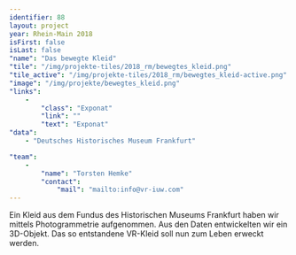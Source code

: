 ```yaml
---
identifier: 88
layout: project
year: Rhein-Main 2018
isFirst: false
isLast: false
"name": "Das bewegte Kleid"
"tile": "/img/projekte-tiles/2018_rm/bewegtes_kleid.png"
"tile_active": "/img/projekte-tiles/2018_rm/bewegtes_kleid-active.png"
"image": "/img/projekte/bewegtes_kleid.png"
"links":
    -
        "class": "Exponat"
        "link": ""
        "text": "Exponat"
"data":
    - "Deutsches Historisches Museum Frankfurt"

"team":
    -
        "name": "Torsten Hemke"
        "contact":
            "mail": "mailto:info@vr-iuw.com"
---
```

Ein Kleid aus dem Fundus des Historischen Museums Frankfurt haben wir mittels Photogrammetrie aufgenommen. Aus den Daten entwickelten wir ein 3D-Objekt. Das so entstandene VR-Kleid soll nun zum Leben erweckt werden.
